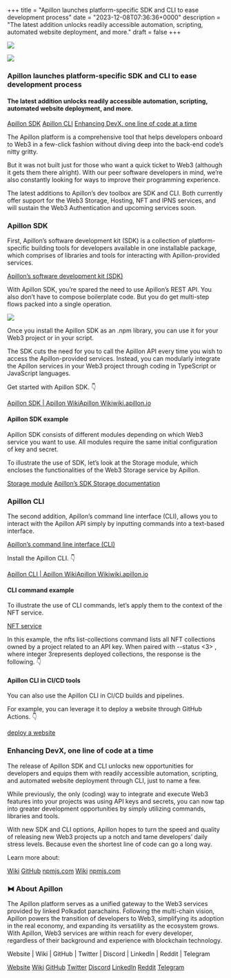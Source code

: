 +++
title = "Apillon launches platform-specific SDK and CLI to ease development process"
date = "2023-12-08T07:36:36+0000"
description = "The latest addition unlocks readily accessible automation, scripting, automated website deployment, and more."
draft = false
+++

![](/images/237157e5e81dd4854be50b82a5ba26ab.jpeg)


![](/images/237157e5e81dd4854be50b82a5ba26ab.jpeg)


### Apillon launches platform-specific SDK and CLI to ease development process


#### The latest addition unlocks readily accessible automation, scripting, automated website deployment, and more.

[Apillon SDK](#4208)
[Apillon CLI](#86ac)
[Enhancing DevX, one line of code at a time](#eff5)

The Apillon platform is a comprehensive tool that helps developers onboard to Web3 in a few-click fashion without diving deep into the back-end code’s nitty gritty.


But it was not built just for those who want a quick ticket to Web3 (although it gets them there alright). With our peer software developers in mind, we’re also constantly looking for ways to improve their programming experience.


The latest additions to Apillon’s dev toolbox are SDK and CLI. Both currently offer support for the Web3 Storage, Hosting, NFT and IPNS services, and will sustain the Web3 Authentication and upcoming services soon.


### Apillon SDK


First, Apillon’s software development kit (SDK) is a collection of platform-specific building tools for developers available in one installable package, which comprises of libraries and tools for interacting with Apillon-provided services.

[Apillon’s software development kit (SDK)](https://wiki.apillon.io/build/5-apillon-sdk.html)

With Apillon SDK, you’re spared the need to use Apillon’s REST API. You also don’t have to compose boilerplate code. But you do get multi-step flows packed into a single operation.


![](/images/b6df9cad3facc2c5b60e4ea4bedb6a49.gif)


Once you install the Apillon SDK as an .npm library, you can use it for your Web3 project or in your script.


The SDK cuts the need for you to call the Apillon API every time you wish to access the Apillon-provided services. Instead, you can modularly integrate the Apillon services in your Web3 project through coding in TypeScript or JavaScript languages.


Get started with Apillon SDK. 👇

[Apillon SDK | Apillon WikiApillon Wikiwiki.apillon.io](https://wiki.apillon.io/build/5-apillon-sdk.html)

#### Apillon SDK example


Apillon SDK consists of different modules depending on which Web3 service you want to use. All modules require the same initial configuration of key and secret.


To illustrate the use of SDK, let’s look at the Storage module, which encloses the functionalities of the Web3 Storage service by Apillon.

[Storage module](https://wiki.apillon.io/build/5-apillon-sdk.html#storage)
[Apillon’s SDK Storage documentation](https://sdk-docs.apillon.io/classes/Storage.html)

### Apillon CLI


The second addition, Apillon’s command line interface (CLI), allows you to interact with the Apillon API simply by inputting commands into a text-based interface.

[Apillon’s command line interface (CLI)](https://wiki.apillon.io/build/6-apillon-cli.html)

Install the Apillon CLI. 👇

[Apillon CLI | Apillon WikiApillon Wikiwiki.apillon.io](https://wiki.apillon.io/build/6-apillon-cli.html)

#### CLI command example


To illustrate the use of CLI commands, let’s apply them to the context of the NFT service.

[NFT service](https://wiki.apillon.io/build/6-apillon-cli.html#nft-commands)

In this example, the nfts list-collections command lists all NFT collections owned by a project related to an API key. When paired with --status <3> , where integer 3represents deployed collections, the response is the following. 👇


#### Apillon CLI in CI/CD tools


You can also use the Apillon CLI in CI/CD builds and pipelines.


For example, you can leverage it to deploy a website through GitHub Actions. 👇

[deploy a website](https://wiki.apillon.io/build/6-apillon-cli.html#deploying-websites)

### Enhancing DevX, one line of code at a time


The release of Apillon SDK and CLI unlocks new opportunities for developers and equips them with readily accessible automation, scripting, and automated website deployment through CLI, just to name a few.


While previously, the only (coding) way to integrate and execute Web3 features into your projects was using API keys and secrets, you can now tap into greater development opportunities by simply utilizing commands, libraries and tools.


With new SDK and CLI options, Apillon hopes to turn the speed and quality of releasing new Web3 projects up a notch and tame developers’ daily stress levels. Because even the shortest line of code can go a long way.


Learn more about:

[Wiki](https://wiki.apillon.io/build/5-apillon-sdk.html)
[GitHub](https://github.com/Apillon/sdk)
[npmjs.com](https://www.npmjs.com/package/@apillon/sdk)
[Wiki](https://wiki.apillon.io/build/6-apillon-cli.html)
[npmjs.com](https://www.npmjs.com/package/@apillon/cli)

### ⧓ About Apillon


The Apillon platform serves as a unified gateway to the Web3 services provided by linked Polkadot parachains. Following the multi-chain vision, Apillon powers the transition of developers to Web3, simplifying its adoption in the real economy, and expanding its versatility as the ecosystem grows. With Apillon, Web3 services are within reach for every developer, regardless of their background and experience with blockchain technology.


Website | Wiki | GitHub | Twitter | Discord | LinkedIn | Reddit | Telegram

[Website](https://apillon.io/)
[Wiki](https://wiki.apillon.io/)
[GitHub](https://github.com/Apillon)
[Twitter](https://twitter.com/apillon)
[Discord](https://discord.gg/apillon)
[LinkedIn](https://www.linkedin.com/company/apillon/)
[Reddit](https://www.reddit.com/r/apillon/)
[Telegram](https://t.me/Apillon)